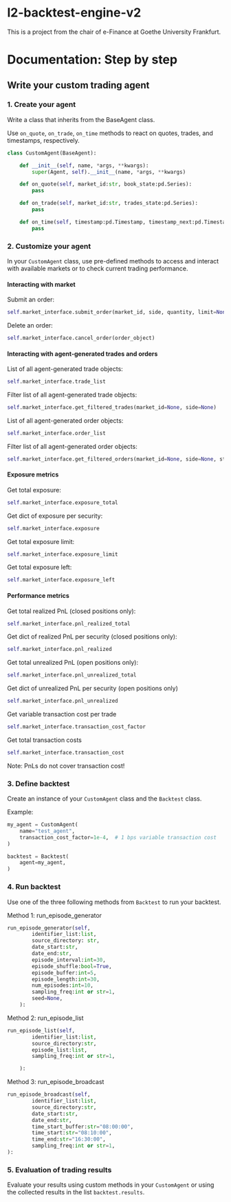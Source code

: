 # l2-backtest-engine-v2

This is a project from the chair of e-Finance at Goethe University Frankfurt.

# Documentation: Step by step

## Write your custom trading agent

### 1. Create your agent
Write a class that inherits from the BaseAgent class. 

Use ```on_quote```, ```on_trade```, ```on_time``` methods to react on quotes, trades, and timestamps, respectively.

```python
class CustomAgent(BaseAgent):

    def __init__(self, name, *args, **kwargs):
        super(Agent, self).__init__(name, *args, **kwargs)

    def on_quote(self, market_id:str, book_state:pd.Series):
        pass

    def on_trade(self, market_id:str, trades_state:pd.Series):
        pass

    def on_time(self, timestamp:pd.Timestamp, timestamp_next:pd.Timestamp):
        pass
```

### 2. Customize your agent
In your ```CustomAgent``` class, use pre-defined methods to access and interact with available markets or to check current trading performance. 

#### Interacting with market

Submit an order:
```python
self.market_interface.submit_order(market_id, side, quantity, limit=None)
```

Delete an order: 
```python
self.market_interface.cancel_order(order_object)
```

#### Interacting with agent-generated trades and orders

List of all agent-generated trade objects:
```python
self.market_interface.trade_list
```

Filter list of all agent-generated trade objects:
```python
self.market_interface.get_filtered_trades(market_id=None, side=None)
```

List of all agent-generated order objects: 
```python
self.market_interface.order_list
```

Filter list of all agent-generated order objects:
```python
self.market_interface.get_filtered_orders(market_id=None, side=None, status=None)
```

#### Exposure metrics
Get total exposure:
```python
self.market_interface.exposure_total
```
Get dict of exposure per security:
```python
self.market_interface.exposure
```

Get total exposure limit:
```python
self.market_interface.exposure_limit
```

Get total exposure left:
```python
self.market_interface.exposure_left
```

#### Performance metrics

Get total realized PnL (closed positions only):
```python
self.market_interface.pnl_realized_total
```

Get dict of realized PnL per security (closed positions only):
```python
self.market_interface.pnl_realized
```

Get total unrealized PnL (open positions only):
```python
self.market_interface.pnl_unrealized_total
```

Get dict of unrealized PnL per security (open positions only)
```python
self.market_interface.pnl_unrealized
```

Get variable transaction cost per trade
```python
self.market_interface.transaction_cost_factor
```

Get total transaction costs
```python
self.market_interface.transaction_cost
```

Note: PnLs do not cover transaction cost!

### 3. Define backtest
Create an instance of your ```CustomAgent``` class and the ```Backtest``` class.

Example:
```python
my_agent = CustomAgent(
    name="test_agent",
    transaction_cost_factor=1e-4,  # 1 bps variable transaction cost
)

backtest = Backtest(
    agent=my_agent,
)
```

### 4. Run backtest

Use one of the three following methods from ```Backtest``` to run your backtest.


Method 1: run_episode_generator
```python
run_episode_generator(self, 
        identifier_list:list,
        source_directory: str,
        date_start:str,
        date_end:str,
        episode_interval:int=30,
        episode_shuffle:bool=True,
        episode_buffer:int=5,
        episode_length:int=30, 
        num_episodes:int=10,
        sampling_freq:int or str=1,
        seed=None,
    ):
```


Method 2: run_episode_list
```python
run_episode_list(self, 
        identifier_list:list,
        source_directory:str,
        episode_list:list,
        sampling_freq:int or str=1,

    ):
```


Method 3: run_episode_broadcast
```python
run_episode_broadcast(self, 
        identifier_list:list,
        source_directory:str,
        date_start:str,
        date_end:str,
        time_start_buffer:str="08:00:00",
        time_start:str="08:10:00", 
        time_end:str="16:30:00",
        sampling_freq:int or str=1,
):
```

### 5. Evaluation of trading results
Evaluate your results using custom methods in your ```CustomAgent``` or using the collected results in the list ```backtest.results```.

